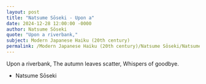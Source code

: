```yaml
---
layout: post
title: "Natsume Sōseki - Upon a"
date: 2024-12-28 12:00:00 -0000
author: Natsume Sōseki
quote: "Upon a riverbank,"
subject: Modern Japanese Haiku (20th century)
permalink: /Modern Japanese Haiku (20th century)/Natsume Sōseki/Natsume Sōseki - Upon a
---
```


Upon a riverbank,
The autumn leaves scatter,
Whispers of goodbye.

- Natsume Sōseki
